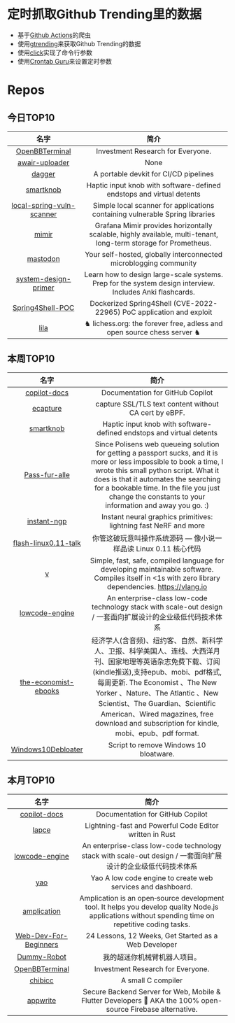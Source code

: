 # 定时抓取Github Trending里的数据
* 基于[Github Actions](https://docs.github.com/en/actions)的爬虫
* 使用[gtrending](https://github.com/hedythedev/gtrending)来获取Github Trending的数据
* 使用[click](https://github.com/pallets/click)实现了命令行参数
* 使用[Crontab Guru](https://crontab.guru/)来设置定时参数

# Repos
## 今日TOP10 
<!-- START OF DAILY_TOP10_REPOS -->
| 名字 | 简介 |
| :----: | :----: |
| [OpenBBTerminal](https://github.com/OpenBB-finance/OpenBBTerminal) | Investment Research for Everyone. |
| [awair-uploader](https://github.com/Sheherezadhe/awair-uploader) | None |
| [dagger](https://github.com/dagger/dagger) | A portable devkit for CI/CD pipelines |
| [smartknob](https://github.com/scottbez1/smartknob) | Haptic input knob with software-defined endstops and virtual detents |
| [local-spring-vuln-scanner](https://github.com/hillu/local-spring-vuln-scanner) | Simple local scanner for applications containing vulnerable Spring libraries |
| [mimir](https://github.com/grafana/mimir) | Grafana Mimir provides horizontally scalable, highly available, multi-tenant, long-term storage for Prometheus. |
| [mastodon](https://github.com/mastodon/mastodon) | Your self-hosted, globally interconnected microblogging community |
| [system-design-primer](https://github.com/donnemartin/system-design-primer) | Learn how to design large-scale systems. Prep for the system design interview. Includes Anki flashcards. |
| [Spring4Shell-POC](https://github.com/reznok/Spring4Shell-POC) | Dockerized Spring4Shell (CVE-2022-22965) PoC application and exploit |
| [lila](https://github.com/lichess-org/lila) | ♞ lichess.org: the forever free, adless and open source chess server ♞ |
<!-- END OF DAILY_TOP10_REPOS -->

## 本周TOP10
<!-- START OF WEEKLY_TOP10_REPOS -->
| 名字 | 简介 |
| :----: | :----: |
| [copilot-docs](https://github.com/github/copilot-docs) | Documentation for GitHub Copilot |
| [ecapture](https://github.com/ehids/ecapture) | capture SSL/TLS text content without CA cert by eBPF. |
| [smartknob](https://github.com/scottbez1/smartknob) | Haptic input knob with software-defined endstops and virtual detents |
| [Pass-fur-alle](https://github.com/jonkpirateboy/Pass-fur-alle) | Since Polisens web queueing solution for getting a passport sucks, and it is more or less impossible to book a time, I wrote this small python script. What it does is that it automates the searching for a bookable time. In the file you just change the constants to your information and away you go. :) |
| [instant-ngp](https://github.com/NVlabs/instant-ngp) | Instant neural graphics primitives: lightning fast NeRF and more |
| [flash-linux0.11-talk](https://github.com/sunym1993/flash-linux0.11-talk) | 你管这破玩意叫操作系统源码 — 像小说一样品读 Linux 0.11 核心代码 |
| [v](https://github.com/vlang/v) | Simple, fast, safe, compiled language for developing maintainable software. Compiles itself in <1s with zero library dependencies. https://vlang.io |
| [lowcode-engine](https://github.com/alibaba/lowcode-engine) | An enterprise-class low-code technology stack with scale-out design / 一套面向扩展设计的企业级低代码技术体系 |
| [the-economist-ebooks](https://github.com/hehonghui/the-economist-ebooks) | 经济学人(含音频)、纽约客、自然、新科学人、卫报、科学美国人、连线、大西洋月刊、国家地理等英语杂志免费下载、订阅(kindle推送),支持epub、mobi、pdf格式, 每周更新. The Economist 、The New Yorker 、Nature、The Atlantic 、New Scientist、The Guardian、Scientific American、Wired magazines, free download and subscription for kindle, mobi、epub、pdf format. |
| [Windows10Debloater](https://github.com/Sycnex/Windows10Debloater) | Script to remove Windows 10 bloatware. |
<!-- END OF WEEKLY_TOP10_REPOS -->

## 本月TOP10
<!-- START OF MONTHLY_TOP10_REPOS -->
| 名字 | 简介 |
| :----: | :----: |
| [copilot-docs](https://github.com/github/copilot-docs) | Documentation for GitHub Copilot |
| [lapce](https://github.com/lapce/lapce) | Lightning-fast and Powerful Code Editor written in Rust |
| [lowcode-engine](https://github.com/alibaba/lowcode-engine) | An enterprise-class low-code technology stack with scale-out design / 一套面向扩展设计的企业级低代码技术体系 |
| [yao](https://github.com/YaoApp/yao) | Yao A low code engine to create web services and dashboard. |
| [amplication](https://github.com/amplication/amplication) | Amplication is an open‑source development tool. It helps you develop quality Node.js applications without spending time on repetitive coding tasks. |
| [Web-Dev-For-Beginners](https://github.com/microsoft/Web-Dev-For-Beginners) | 24 Lessons, 12 Weeks, Get Started as a Web Developer |
| [Dummy-Robot](https://github.com/peng-zhihui/Dummy-Robot) | 我的超迷你机械臂机器人项目。 |
| [OpenBBTerminal](https://github.com/OpenBB-finance/OpenBBTerminal) | Investment Research for Everyone. |
| [chibicc](https://github.com/rui314/chibicc) | A small C compiler |
| [appwrite](https://github.com/appwrite/appwrite) | Secure Backend Server for Web, Mobile & Flutter Developers 🚀 AKA the 100% open-source Firebase alternative. |
<!-- END OF MONTHLY_TOP10_REPOS -->
